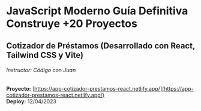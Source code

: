 # JavaScript Moderno Guía Definitiva Construye +20 Proyectos
## Cotizador de Préstamos (Desarrollado con React, Tailwind CSS y Vite)
###### Instructor: Código con Juan
**Proyecto:** [https://app-cotizador-prestamos-react.netlify.app/](https://app-cotizador-prestamos-react.netlify.app/)<br>
**Deploy:** 12/04/2023